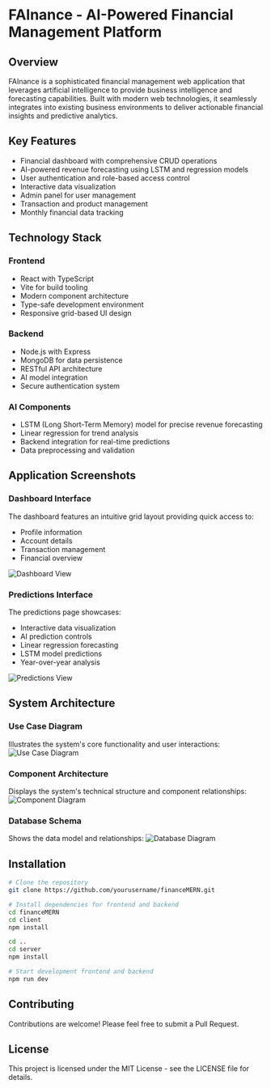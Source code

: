 # FAInance - AI-Powered Financial Management Platform

## Overview
FAInance is a sophisticated financial management web application that leverages artificial intelligence to provide business intelligence and forecasting capabilities. Built with modern web technologies, it seamlessly integrates into existing business environments to deliver actionable financial insights and predictive analytics.

## Key Features
- Financial dashboard with comprehensive CRUD operations
- AI-powered revenue forecasting using LSTM and regression models
- User authentication and role-based access control
- Interactive data visualization
- Admin panel for user management
- Transaction and product management
- Monthly financial data tracking

## Technology Stack

### Frontend
- React with TypeScript
- Vite for build tooling
- Modern component architecture
- Type-safe development environment
- Responsive grid-based UI design

### Backend
- Node.js with Express
- MongoDB for data persistence
- RESTful API architecture
- AI model integration
- Secure authentication system

### AI Components
- LSTM (Long Short-Term Memory) model for precise revenue forecasting
- Linear regression for trend analysis
- Backend integration for real-time predictions
- Data preprocessing and validation

## Application Screenshots

### Dashboard Interface
The dashboard features an intuitive grid layout providing quick access to:
- Profile information
- Account details
- Transaction management
- Financial overview

![Dashboard View](https://github.com/user-attachments/assets/939c1def-c8c6-40bd-a596-42f3ba674236)

### Predictions Interface
The predictions page showcases:
- Interactive data visualization
- AI prediction controls
- Linear regression forecasting
- LSTM model predictions
- Year-over-year analysis

![Predictions View](https://github.com/user-attachments/assets/1e661ffc-fb1b-4bc0-ba58-726a5511856f)

## System Architecture

### Use Case Diagram
Illustrates the system's core functionality and user interactions:
![Use Case Diagram](https://github.com/user-attachments/assets/f4e16665-e1b5-4d26-9d54-988406682a54)

### Component Architecture
Displays the system's technical structure and component relationships:
![Component Diagram](https://github.com/user-attachments/assets/d5dc0cba-60aa-4404-91f3-1ee5402c8752)

### Database Schema
Shows the data model and relationships:
![Database Diagram](https://github.com/user-attachments/assets/54df9802-28a9-4b06-9043-d8fa37c0e035)

## Installation

```bash
# Clone the repository
git clone https://github.com/yourusername/financeMERN.git

# Install dependencies for frontend and backend
cd financeMERN
cd client
npm install

cd ..
cd server
npm install

# Start development frontend and backend
npm run dev
```

## Contributing
Contributions are welcome! Please feel free to submit a Pull Request.

## License
This project is licensed under the MIT License - see the LICENSE file for details.
